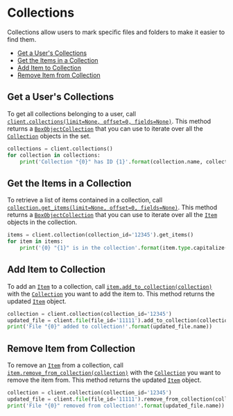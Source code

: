 Collections
===========

Collections allow users to mark specific files and folders to make it easier to find them.

<!-- START doctoc generated TOC please keep comment here to allow auto update -->
<!-- DON'T EDIT THIS SECTION, INSTEAD RE-RUN doctoc TO UPDATE -->


- [Get a User's Collections](#get-a-users-collections)
- [Get the Items in a Collection](#get-the-items-in-a-collection)
- [Add Item to Collection](#add-item-to-collection)
- [Remove Item from Collection](#remove-item-from-collection)

<!-- END doctoc generated TOC please keep comment here to allow auto update -->

Get a User's Collections
------------------------

To get all collections belonging to a user, call [`client.collections(limit=None, offset=0, fields=None)`][collections].
This method returns a [`BoxObjectCollection`][box_object_collection] that you can use to iterate over all the
[`Collection`][collection_class] objects in the set.

```python
collections = client.collections()
for collection in collections:
    print('Collection "{0}" has ID {1}'.format(collection.name, collection.id))
```

[collections]: https://box-python-sdk.readthedocs.io/en/latest/boxsdk.client.html#boxsdk.client.client.Client.collections
[box_object_collection]: https://box-python-sdk.readthedocs.io/en/latest/boxsdk.pagination.html#boxsdk.pagination.box_object_collection.BoxObjectCollection
[collection_class]: https://box-python-sdk.readthedocs.io/en/latest/boxsdk.object.html#boxsdk.object.collection.Collection

Get the Items in a Collection
-----------------------------

To retrieve a list of items contained in a collection, call
[`collection.get_items(limit=None, offset=0, fields=None)`][get_items].  This method returns a
[`BoxObjectCollection`][box_object_collection] that you can use to iterate over all the [`Item`][item_class] objects in
the collection.

```python
items = client.collection(collection_id='12345').get_items()
for item in items:
    print('{0} "{1}" is in the collection'.format(item.type.capitalize(), item.name))
```

[get_items]: https://box-python-sdk.readthedocs.io/en/latest/boxsdk.object.html#boxsdk.object.collection.Collection.get_items
[item_class]: https://box-python-sdk.readthedocs.io/en/latest/boxsdk.object.html#boxsdk.object.item.Item

Add Item to Collection
----------------------

To add an [`Item`][item_class] to a collection, call [`item.add_to_collection(collection)`][add_to_collection] with the
[`Collection`][collection_class] you want to add the item to.  This method returns the updated [`Item`][item_class]
object.

```python
collection = client.collection(collection_id='12345')
updated_file = client.file(file_id='11111').add_to_collection(collection)
print('File "{0}" added to collection!'.format(updated_file.name))
```

[add_to_collection]: https://box-python-sdk.readthedocs.io/en/latest/boxsdk.object.html#boxsdk.object.item.Item.add_to_collection

Remove Item from Collection
---------------------------

To remove an [`Item`][item_class] from a collection, call
[`item.remove_from_collection(collection)`][remove_from_collection] with the [`Collection`][collection_class] you want
to remove the item from.  This method returns the updated [`Item`][item_class] object.

```python
collection = client.collection(collection_id='12345')
updated_file = client.file(file_id='11111').remove_from_collection(collection)
print('File "{0}" removed from collection!'.format(updated_file.name))
```

[remove_from_collection]: https://box-python-sdk.readthedocs.io/en/latest/boxsdk.object.html#boxsdk.object.item.Item.remove_from_collection
